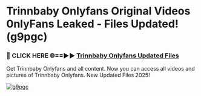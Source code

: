 # Trinnbaby Onlyfans Original Videos 0nlyFans Leaked - Files Updated! (g9pgc)

<h3>🔴 CLICK HERE 🌐==►► <a href="https://tinyurl.com/2m67pmp6" rel="nofollow">Trinnbaby Onlyfans Updated Files</a></h3>

Get Trinnbaby Onlyfans and all content. Now you can access all videos and pictures of Trinnbaby Onlyfans. New Updated Files 2025!

[![g9pgc](https://i.imgur.com/H4QAA4z.gif)](https://tinyurl.com/2m67pmp6)